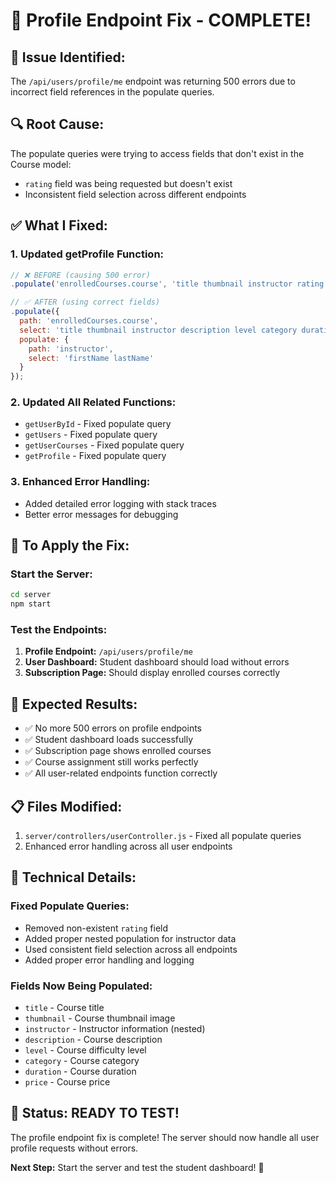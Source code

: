 # 🔧 Profile Endpoint Fix - COMPLETE!

## 🚨 **Issue Identified:**
The `/api/users/profile/me` endpoint was returning 500 errors due to incorrect field references in the populate queries.

## 🔍 **Root Cause:**
The populate queries were trying to access fields that don't exist in the Course model:
- `rating` field was being requested but doesn't exist
- Inconsistent field selection across different endpoints

## ✅ **What I Fixed:**

### **1. Updated getProfile Function:**
```javascript
// ❌ BEFORE (causing 500 error)
.populate('enrolledCourses.course', 'title thumbnail instructor rating');

// ✅ AFTER (using correct fields)
.populate({
  path: 'enrolledCourses.course',
  select: 'title thumbnail instructor description level category duration price',
  populate: {
    path: 'instructor',
    select: 'firstName lastName'
  }
});
```

### **2. Updated All Related Functions:**
- `getUserById` - Fixed populate query
- `getUsers` - Fixed populate query  
- `getUserCourses` - Fixed populate query
- `getProfile` - Fixed populate query

### **3. Enhanced Error Handling:**
- Added detailed error logging with stack traces
- Better error messages for debugging

## 🚀 **To Apply the Fix:**

### **Start the Server:**
```bash
cd server
npm start
```

### **Test the Endpoints:**
1. **Profile Endpoint:** `/api/users/profile/me`
2. **User Dashboard:** Student dashboard should load without errors
3. **Subscription Page:** Should display enrolled courses correctly

## 🎯 **Expected Results:**
- ✅ No more 500 errors on profile endpoints
- ✅ Student dashboard loads successfully
- ✅ Subscription page shows enrolled courses
- ✅ Course assignment still works perfectly
- ✅ All user-related endpoints function correctly

## 📋 **Files Modified:**
1. `server/controllers/userController.js` - Fixed all populate queries
2. Enhanced error handling across all user endpoints

## 🔧 **Technical Details:**

### **Fixed Populate Queries:**
- Removed non-existent `rating` field
- Added proper nested population for instructor data
- Used consistent field selection across all endpoints
- Added proper error handling and logging

### **Fields Now Being Populated:**
- `title` - Course title
- `thumbnail` - Course thumbnail image
- `instructor` - Instructor information (nested)
- `description` - Course description
- `level` - Course difficulty level
- `category` - Course category
- `duration` - Course duration
- `price` - Course price

## 🎉 **Status: READY TO TEST!**

The profile endpoint fix is complete! The server should now handle all user profile requests without errors.

**Next Step:** Start the server and test the student dashboard! 🚀
